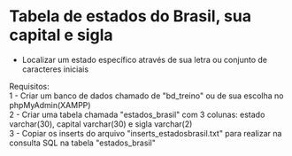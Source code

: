 # Tabela de estados do Brasil, sua capital e sigla

- Localizar um estado específico através de sua letra ou conjunto de caracteres iniciais

Requisitos:<br/>
1 - Criar um banco de dados chamado de "bd_treino" ou de sua escolha no phpMyAdmin(XAMPP)<br/>
2 - Criar uma tabela chamada "estados_brasil" com 3 colunas: estado varchar(30), capital varchar(30) e sigla varchar(2)<br/>
3 - Copiar os inserts do arquivo "inserts_estadosbrasil.txt" para realizar na consulta SQL na tabela "estados_brasil"
